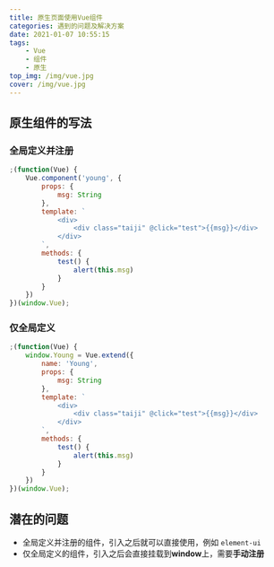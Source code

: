 ```yaml
---
title: 原生页面使用Vue组件
categories: 遇到的问题及解决方案
date: 2021-01-07 10:55:15
tags:
	- Vue
	- 组件
	- 原生
top_img: /img/vue.jpg
cover: /img/vue.jpg
---
```


## 原生组件的写法

### 全局定义并注册

```js
;(function(Vue) {
	Vue.component('young', {
		props: {
			msg: String
		},
		template: `
			<div>
				<div class="taiji" @click="test">{{msg}}</div>
			</div>
		`,
		methods: {
			test() {
				alert(this.msg)
			}
		}
	})
})(window.Vue);
```

### 仅全局定义

```js
;(function(Vue) {
	window.Young = Vue.extend({
		name: 'Young',
		props: {
			msg: String
		},
		template: `
			<div>
				<div class="taiji" @click="test">{{msg}}</div>
			</div>
		`,
		methods: {
			test() {
				alert(this.msg)
			}
		}
	})
})(window.Vue);
```

## 潜在的问题

- 全局定义并注册的组件，引入之后就可以直接使用，例如 `element-ui`
- 仅全局定义的组件，引入之后会直接挂载到**window**上，需要**手动注册**